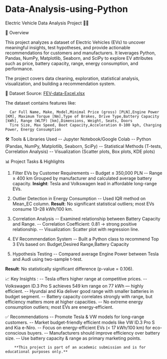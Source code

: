 # Data-Analysis-using-Python
Electric Vehicle Data Analysis Project 🚗🔋

📌 Overview

This project analyzes a dataset of Electric Vehicles (EVs) to uncover meaningful insights, test hypotheses, and provide actionable recommendations for customers and manufacturers.
It leverages Python, Pandas, NumPy, Matplotlib, Seaborn, and SciPy to explore EV attributes such as price, battery capacity, range, energy consumption, and performance.

The project covers data cleaning, exploration, statistical analysis, visualization, and building a recommendation system.

📂 Dataset
  Source: [FEV-data-Excel.xlsx](https://docs.google.com/spreadsheets/d/17I47pSX87vzBwrJGZvNMNdVv_Jg5pHI9/edit?gid=1403427075#gid=1403427075)
  
  The dataset contains features like:

      Car Full Name, Make, Model,Minimal Price (gross) [PLN],Engine Power [KM], Maximum Torque [Nm],Type of Brakes, Drive Type,Battery Capacity [kWh], Range (WLTP) [km],Dimensions, Weight, Seats, Doors
      Tire Size, Max Speed, Boot Capacity,Acceleration 0-100 kph, Charging Power, Energy Consumption

🛠 Tools & Libraries Used
    --  Jupyter Notebook/Google Colab
    --  Python (Pandas, NumPy, Matplotlib, Seaborn, SciPy)
    --  Statistical Methods (T-tests, Correlation Analysis)
    --  Visualization (Scatter plots, Box plots, KDE plots)

📊 Project Tasks & Highlights
  1. Filter EVs by Customer Requirements
               -- Budget ≤ 350,000 PLN
               -- Range ≥ 400 km
  Grouped by manufacturer and calculated average battery capacity.
  **Insight**: Tesla and Volkswagen lead in affordable long-range EVs.

2. Outlier Detection in Energy Consumption
   -- Used IQR method on Mean_EC column.
  **Result**: No significant statistical outliers; most EVs consume 13–28 kWh/100 km.

3. Correlation Analysis
   -- Examined relationship between Battery Capacity and Range.
   -- Correlation Coefficient: 0.81 → strong positive relationship.
   -- Visualization: Scatter plot with regression line.

4. EV Recommendation System
  --  Built a Python class to recommend Top 3 EVs based on: Budget,Desired Range,Battery Capacity

5. Hypothesis Testing
  --  Compared average Engine Power between Tesla and Audi using two-sample t-test.

**Result**: No statistically significant difference (p-value = 0.106).

📈 Key Insights :
  --  Tesla offers higher range at competitive prices.
  --  Volkswagen ID.3 Pro S achieves 549 km range on 77 kWh — highly efficient.
  --  Hyundai and Kia deliver good range with smaller batteries in budget segment.
  --  Battery capacity correlates strongly with range, but efficiency matters more at higher capacities.
  -- No extreme energy consumption outliers; most EVs are energy-efficient.

✅ Recommendations
  -- Promote Tesla & VW models for long-range customers.
  -- Market budget-friendly efficient models like VW ID.3 Pro S and Kia e-Niro.
  -- Focus on energy-efficient EVs (< 17 kWh/100 km) for eco-conscious buyers.
  -- Manufacturers should improve efficiency over battery size.
  -- Use battery capacity & range as primary marketing points.

        **This project is part of an academic submission and is for educational purposes only.**
